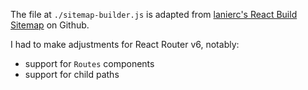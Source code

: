 The file at `./sitemap-builder.js` is adapted from [lanierc's React Build Sitemap](https://github.com/lanierc/react-build-sitemap) on Github.

I had to make adjustments for React Router v6, notably:

- support for `Routes` components
- support for child paths
